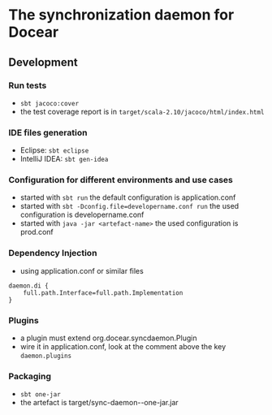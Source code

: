 # The synchronization daemon for Docear

## Development

### Run tests
* `sbt jacoco:cover`
* the test coverage report is in `target/scala-2.10/jacoco/html/index.html`

### IDE files generation
* Eclipse: `sbt eclipse`
* IntelliJ IDEA: `sbt gen-idea`

### Configuration for different environments and use cases
* started with `sbt run` the default configuration is application.conf
* started with `sbt -Dconfig.file=developername.conf run` the used configuration is developername.conf
* started with `java -jar <artefact-name>` the used configuration is prod.conf

### Dependency Injection
* using application.conf or similar files
```
daemon.di {
    full.path.Interface=full.path.Implementation
}
```

### Plugins
* a plugin must extend org.docear.syncdaemon.Plugin
* wire it in application.conf, look at the comment above the key `daemon.plugins`

### Packaging
* `sbt one-jar`
* the artefact is target/sync-daemon-<version>-one-jar.jar